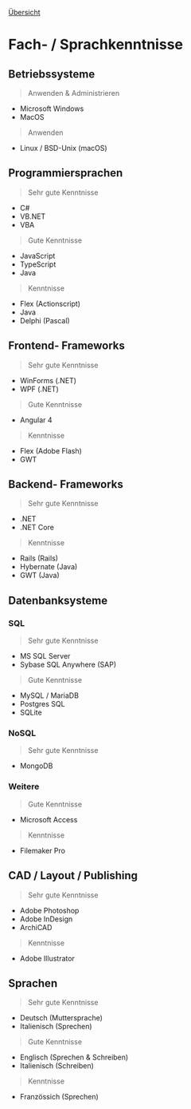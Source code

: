 [Übersicht](README.md)

# Fach- / Sprachkenntnisse

## Betriebssysteme

> Anwenden & Administrieren

* Microsoft Windows
* MacOS

> Anwenden

* Linux / BSD-Unix (macOS)

## Programmiersprachen

> Sehr gute Kenntnisse

* C#
* VB.NET
* VBA

> Gute Kenntnisse

* JavaScript
* TypeScript
* Java

> Kenntnisse

* Flex (Actionscript)
* Java
* Delphi (Pascal)


## Frontend- Frameworks

> Sehr gute Kenntnisse

* WinForms (.NET)
* WPF (.NET)

> Gute Kenntnisse

* Angular 4

> Kenntnisse

* Flex (Adobe Flash)
* GWT

## Backend- Frameworks

> Sehr gute Kenntnisse

* .NET
* .NET Core

> Kenntnisse

* Rails (Rails)
* Hybernate (Java)
* GWT (Java)

## Datenbanksysteme

### SQL

> Sehr gute Kenntnisse

* MS SQL Server
* Sybase SQL Anywhere (SAP)

> Gute Kenntnisse

* MySQL / MariaDB
* Postgres SQL
* SQLite

### NoSQL

> Sehr gute Kenntnisse

* MongoDB

### Weitere

> Gute Kenntnisse

* Microsoft Access

> Kenntnisse

* Filemaker Pro

## CAD / Layout / Publishing

> Sehr gute Kenntnisse

* Adobe Photoshop
* Adobe InDesign
* ArchiCAD

> Kenntnisse

* Adobe Illustrator

## Sprachen

> Sehr gute Kenntnisse

* Deutsch (Muttersprache)
* Italienisch (Sprechen)

> Gute Kenntnisse

* Englisch (Sprechen & Schreiben)
* Italienisch (Schreiben)

> Kenntnisse

* Französsich (Sprechen)
